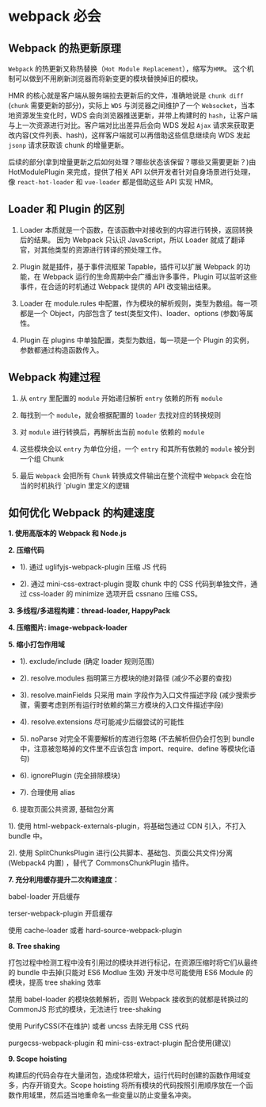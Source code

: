 # webpack 必会

## Webpack 的热更新原理

`Webpack` 的热更新又称热替换（`Hot Module Replacement`），缩写为`HMR`。 这个机制可以做到不用刷新浏览器而将新变更的模块替换掉旧的模块。

HMR 的核心就是客户端从服务端拉去更新后的文件，准确地说是 `chunk diff` (`chunk` 需要更新的部分)，实际上 `WDS` 与浏览器之间维护了一个 `Websocket`，当本地资源发生变化时，WDS 会向浏览器推送更新，并带上构建时的 `hash`，让客户端与上一次资源进行对比。客户端对比出差异后会向 WDS 发起 `Ajax` 请求来获取更改内容(文件列表、hash)，这样客户端就可以再借助这些信息继续向 WDS 发起 `jsonp` 请求获取该 chunk 的增量更新。

后续的部分(拿到增量更新之后如何处理？哪些状态该保留？哪些又需要更新？)由 HotModulePlugin 来完成，提供了相关 API 以供开发者针对自身场景进行处理，像 `react-hot-loader` 和 `vue-loader` 都是借助这些 API 实现 HMR。

## Loader 和 Plugin 的区别

1. Loader 本质就是一个函数，在该函数中对接收到的内容进行转换，返回转换后的结果。 因为 Webpack 只认识 JavaScript，所以 Loader 就成了翻译官，对其他类型的资源进行转译的预处理工作。

2. Plugin 就是插件，基于事件流框架 Tapable，插件可以扩展 Webpack 的功能，在 Webpack 运行的生命周期中会广播出许多事件，Plugin 可以监听这些事件，在合适的时机通过 Webpack 提供的 API 改变输出结果。

3. Loader 在 module.rules 中配置，作为模块的解析规则，类型为数组。每一项都是一个 Object，内部包含了 test(类型文件)、loader、options (参数)等属性。

4. Plugin 在 plugins 中单独配置，类型为数组，每一项是一个 Plugin 的实例，参数都通过构造函数传入。

## Webpack 构建过程

1. 从 `entry` 里配置的 `module` 开始递归解析 `entry` 依赖的所有 `module`

2. 每找到一个 `module`，就会根据配置的 `loader` 去找对应的转换规则

3. 对 `module` 进行转换后，再解析出当前 `module` 依赖的 `module`

4. 这些模块会以 `entry` 为单位分组，一个 `entry` 和其所有依赖的 `module` 被分到一个组 Chunk

5. 最后 `Webpack` 会把所有 `Chunk` 转换成文件输出在整个流程中 `Webpack` 会在恰当的时机执行 `plugin 里定义的逻辑

## 如何优化 Webpack 的构建速度

**1. 使用高版本的 Webpack 和 Node.js**

**2. 压缩代码**

- 1). 通过 uglifyjs-webpack-plugin 压缩 JS 代码

- 2). 通过 mini-css-extract-plugin 提取 chunk 中的 CSS 代码到单独文件，通过 css-loader 的 minimize 选项开启 cssnano 压缩 CSS。

**3. 多线程/多进程构建：thread-loader, HappyPack**

**4. 压缩图片: image-webpack-loader**

**5. 缩小打包作用域**

- 1). exclude/include (确定 loader 规则范围)

- 2). resolve.modules 指明第三方模块的绝对路径 (减少不必要的查找)

- 3). resolve.mainFields 只采用 main 字段作为入口文件描述字段 (减少搜索步骤，需要考虑到所有运行时依赖的第三方模块的入口文件描述字段)

- 4). resolve.extensions 尽可能减少后缀尝试的可能性

- 5). noParse 对完全不需要解析的库进行忽略 (不去解析但仍会打包到 bundle 中，注意被忽略掉的文件里不应该包含 import、require、define 等模块化语句)

- 6). ignorePlugin (完全排除模块)

- 7). 合理使用 alias

6. 提取页面公共资源, 基础包分离

1). 使用
html-webpack-externals-plugin，将基础包通过 CDN 引入，不打入 bundle 中。

2). 使用 SplitChunksPlugin 进行(公共脚本、基础包、页面公共文件)分离(Webpack4 内置) ，替代了 CommonsChunkPlugin 插件。

**7. 充分利用缓存提升二次构建速度：**

babel-loader 开启缓存

terser-webpack-plugin 开启缓存

使用 cache-loader 或者
hard-source-webpack-plugin

**8. Tree shaking**

打包过程中检测工程中没有引用过的模块并进行标记，在资源压缩时将它们从最终的 bundle 中去掉(只能对 ES6 Modlue 生效) 开发中尽可能使用 ES6 Module 的模块，提高 tree shaking 效率

禁用 babel-loader 的模块依赖解析，否则 Webpack 接收到的就都是转换过的 CommonJS 形式的模块，无法进行 tree-shaking

使用 PurifyCSS(不在维护) 或者 uncss 去除无用 CSS 代码

purgecss-webpack-plugin 和 mini-css-extract-plugin 配合使用(建议)

**9. Scope hoisting**

构建后的代码会存在大量闭包，造成体积增大，运行代码时创建的函数作用域变多，内存开销变大。Scope hoisting 将所有模块的代码按照引用顺序放在一个函数作用域里，然后适当地重命名一些变量以防止变量名冲突。
